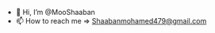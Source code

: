 - 👋 Hi, I’m @MooShaaban
- 📫 How to reach me => Shaabanmohamed479@gmail.com

<!---
MooShaaban/MooShaaban is a ✨ special ✨ repository because its `README.md` (this file) appears on your GitHub profile.
You can click the Preview link to take a look at your changes.
--->
